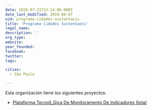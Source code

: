 ```yaml
---
date: 2019-07-21T23:14:06.000Z
date_last_modified: 2019-08-07
uid: programa-cidades-sustentaeis
title: 'Programa Cidades Sustentaeis'
legal_name: 
description: ''
org_type: 
website: 
year_founded: 
facebook: 
twitter: 
tags:

cities: 
  - São Paulo

---
```


Esta organización tiene los siguientes proyectos:

- [Plataforma Tecnolì_Gica De Monitoramento De Indicadores (Iota)](/proyectos/plataforma-tecnoli-gica-de-monitoramento-de-indicadores-iota)
